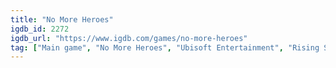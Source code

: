 ```yaml
---
title: "No More Heroes"
igdb_id: 2272
igdb_url: "https://www.igdb.com/games/no-more-heroes"
tag: ["Main game", "No More Heroes", "Ubisoft Entertainment", "Rising Star Games", "Grasshopper Manufacture", "Engine Software", "Marvelous", "Hack and slash/Beat 'em up", "Adventure", "Single player", "Third person", "Action", "Comedy", "Sandbox", "Open world"]
---
```

